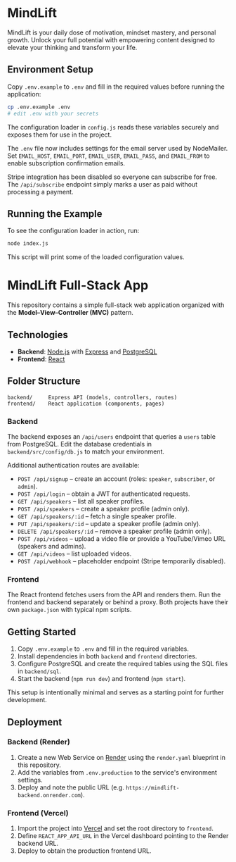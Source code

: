 # MindLift
MindLift is your daily dose of motivation, mindset mastery, and personal growth. Unlock your full potential with empowering content designed to elevate your thinking and transform your life.

## Environment Setup

Copy `.env.example` to `.env` and fill in the required values before running the application:

```bash
cp .env.example .env
# edit .env with your secrets
```

The configuration loader in `config.js` reads these variables securely and exposes them for use in the project.

The `.env` file now includes settings for the email server used by NodeMailer. Set `EMAIL_HOST`, `EMAIL_PORT`, `EMAIL_USER`, `EMAIL_PASS`, and `EMAIL_FROM` to enable subscription confirmation emails.

Stripe integration has been disabled so everyone can subscribe for free. The `/api/subscribe` endpoint simply marks a user as paid without processing a payment.

## Running the Example

To see the configuration loader in action, run:

```bash
node index.js
```

This script will print some of the loaded configuration values.

# MindLift Full-Stack App

This repository contains a simple full-stack web application organized with the **Model–View–Controller (MVC)** pattern.

## Technologies

- **Backend**: [Node.js](https://nodejs.org/) with [Express](https://expressjs.com/) and [PostgreSQL](https://www.postgresql.org/)
- **Frontend**: [React](https://react.dev/)

## Folder Structure

```
backend/     Express API (models, controllers, routes)
frontend/    React application (components, pages)
```

### Backend

The backend exposes an `/api/users` endpoint that queries a `users` table from PostgreSQL. Edit the database credentials in `backend/src/config/db.js` to match your environment.

Additional authentication routes are available:

- `POST /api/signup` – create an account (roles: `speaker`, `subscriber`, or `admin`).
- `POST /api/login` – obtain a JWT for authenticated requests.
- `GET /api/speakers` – list all speaker profiles.
- `POST /api/speakers` – create a speaker profile (admin only).
- `GET /api/speakers/:id` – fetch a single speaker profile.
- `PUT /api/speakers/:id` – update a speaker profile (admin only).
- `DELETE /api/speakers/:id` – remove a speaker profile (admin only).
- `POST /api/videos` – upload a video file or provide a YouTube/Vimeo URL (speakers and admins).
- `GET /api/videos` – list uploaded videos.
- `POST /api/webhook` – placeholder endpoint (Stripe temporarily disabled).

### Frontend

The React frontend fetches users from the API and renders them. Run the frontend and backend separately or behind a proxy. Both projects have their own `package.json` with typical npm scripts.

## Getting Started

1. Copy `.env.example` to `.env` and fill in the required variables.
2. Install dependencies in both `backend` and `frontend` directories.
3. Configure PostgreSQL and create the required tables using the SQL files in `backend/sql`.
4. Start the backend (`npm run dev`) and frontend (`npm start`).

This setup is intentionally minimal and serves as a starting point for further development.

## Deployment

### Backend (Render)

1. Create a new Web Service on [Render](https://render.com) using the `render.yaml` blueprint in this repository.
2. Add the variables from `.env.production` to the service's environment settings.
3. Deploy and note the public URL (e.g. `https://mindlift-backend.onrender.com`).

### Frontend (Vercel)

1. Import the project into [Vercel](https://vercel.com) and set the root directory to `frontend`.
2. Define `REACT_APP_API_URL` in the Vercel dashboard pointing to the Render backend URL.
3. Deploy to obtain the production frontend URL.

